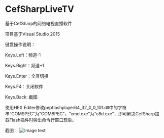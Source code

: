 # CefSharpLiveTV
基于CefSharp的网络电视直播软件

项目基于Visual Studio 2015

键盘操作说明：

Keys.Left：频道-1

Keys.Right：频道+1

Keys.Enter：全屏切换

Keys.F4：关闭软件

Keys.Back: 截图

使用HEX Editer修改pepflashplayer64_32_0_0_101.dll中的字符串“COMSPEC”为"COM8PEC"，“cmd.exe”为“c8d.exe”，即可解决CefSharp加载Flash插件时弹出命令行窗口现象。

截图：
![Image text](CefSharpLiveTV.png)
